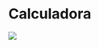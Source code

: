 # Calculadora

<div align-"center">
<img src= "https://github.com/JheniferDayse/Calculadora/issues/1#issue-1681715885" widht="700px" />
</div>
